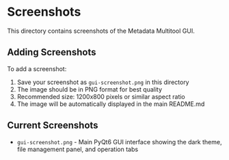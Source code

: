 # Screenshots

This directory contains screenshots of the Metadata Multitool GUI.

## Adding Screenshots

To add a screenshot:

1. Save your screenshot as `gui-screenshot.png` in this directory
2. The image should be in PNG format for best quality
3. Recommended size: 1200x800 pixels or similar aspect ratio
4. The image will be automatically displayed in the main README.md

## Current Screenshots

- `gui-screenshot.png` - Main PyQt6 GUI interface showing the dark theme, file management panel, and operation tabs
